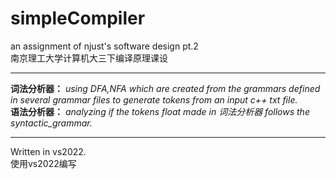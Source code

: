 # simpleCompiler

 an assignment of njust's software design pt.2  
 南京理工大学计算机大三下编译原理课设
 ___
 **词法分析器：** *using DFA,NFA which are created from the grammars defined in several grammar files to generate tokens from an input c++ txt file.*  
 **语法分析器：** *analyzing if the tokens float made in 词法分析器 follows the syntactic_grammar.*
 ___
 Written in vs2022.   
 使用vs2022编写
